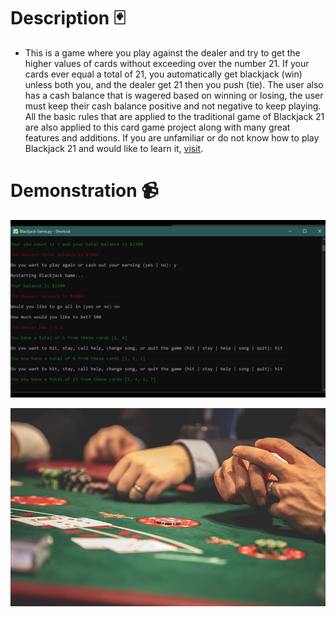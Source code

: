<!-- <a style="text-decoration:none" href="https://github.com/JordanLeich/Blackjack-21/releases">
    <img src="https://img.shields.io/github/release/JordanLeich/Blackjack-21.svg?style=flat-square" alt="Releases" />
  </a>
<a style="text-decoration:none" href="https://github.com/JordanLeich/Blackjack-21/contributors/">
    <img src="https://img.shields.io/github/contributors/JordanLeich/Blackjack-21?style=flat-square" alt="Contributors" />
  </a>
  <a style="text-decoration:none" href="https://github.com/JordanLeich/Blackjack-21/stargazers">
    <img src="https://img.shields.io/github/stars/JordanLeich/Blackjack-21.svg?style=flat-square" alt="Stars" />
  </a>
 -->
# Description 🃏
- This is a game where you play against the dealer and try to get the higher values of cards without exceeding over the number 21. If your cards ever equal a total of 21, you automatically get blackjack (win) unless both you, and the dealer get 21 then you push (tie). The user also has a cash balance that is wagered based on winning or losing, the user must keep their cash balance positive and not negative to keep playing. All the basic rules that are applied to the traditional game of Blackjack 21 are also applied to this card game project along with many great features and additions. If you are unfamiliar or do not know how to play Blackjack 21 and would like to learn it, [visit](https://youtu.be/eyoh-Ku9TCI).

# Demonstration 📹
![BlackJack](images/demo.gif "BlackJack 21")

<!-- # Instructions 🎲
### Option 1 (Python not installed)
1. If you do not have python installed on your Windows system, or you just do not feel like using python, simply just [download](https://github.com/JordanLeich/Blackjack-21/blob/master/blackjack.exe) the exe file and run blackjack.exe!

### Option 2 (Python installed)
1. Make sure you installed all the python modules found in the requirements document [here](https://github.com/JordanLeich/Blackjack-21/blob/master/requirements.txt).
2. Go to the releases page on GitHub and download the [latest](https://github.com/JordanLeich/Blackjack-21/releases) zip file
3. unzip the zip file wherever you like, simply run Blackjack.py, and enjoy!

# Additional 📓
1. [Latest](https://github.com/JordanLeich/Blackjack-21/releases) version of Blackjack 21, this release is the most recommended for players and developers. The latest release will always contain completed code and will be considered a stable, working project.
2. [Oldest](https://github.com/JordanLeich/Blackjack-21/releases/tag/v5.0) version of Blackjack 21, this release is super outdated and lacks hundreds of improvements and features.

# TODO List ❗
- Check out the issues page for this project [here](https://github.com/JordanLeich/Blackjack-21/issues/3)
 -->
![BlackJack](images/blackjack.jpg "BlackJack 21")

